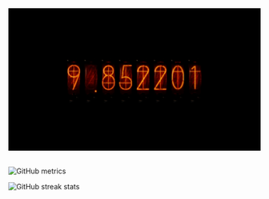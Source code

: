 <img src='https://github.com/ibrahimha7/ibrahimha7/blob/main/time2.gif' alt='github'>


## 
![GitHub metrics](https://metrics.lecoq.io/ibrahimha7)  

![GitHub streak stats](https://github-readme-streak-stats.herokuapp.com/?user=ibrahimha7)  
